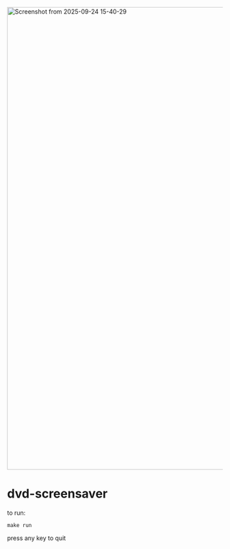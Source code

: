 <img width="1920" height="1080" alt="Screenshot from 2025-09-24 15-40-29" src="https://github.com/user-attachments/assets/1f20f333-5974-46ee-8417-5c966efbc522" />

# dvd-screensaver
to run:
```
make run
```
press any key to quit
